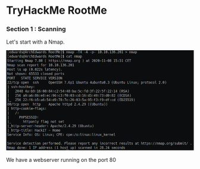 ---
---

# TryHackMe RootMe

### Section 1 : Scanning 

Let's start with a Nmap.

![image](/assets/img/RootMe/nmap.png)

We have a webserver running on the port 80 
